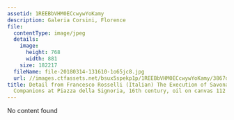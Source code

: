 ```yaml
---
assetid: 1REEBbVHM0ECcwywYoKamy
description: Galeria Corsini, Florence
file:
  contentType: image/jpeg
  details:
    image:
      height: 768
      width: 881
    size: 182217
  fileName: file-20180314-131610-1o65jc8.jpg
  url: //images.ctfassets.net/bsux5spekp1p/1REEBbVHM0ECcwywYoKamy/3867d41f59a872d49666c71ed994e4eb/file-20180314-131610-1o65jc8.jpg
title: Detail from Francesco Rosselli (Italian) The Execution of Savonarola and Two
  Companions at Piazza della Signoria, 16th century, oil on canvas 112 x 138.5cm (framed)
---
```

No content found